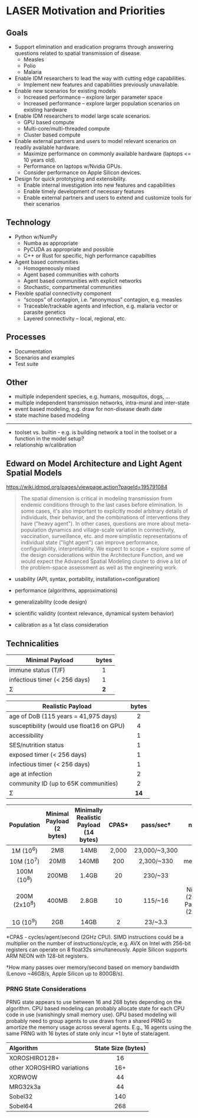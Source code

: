 # LASER Motivation and Priorities

## Goals

* Support elimination and eradication programs through answering questions related to spatial transmission of disease.
  * Measles
  * Polio
  * Malaria
* Enable IDM researchers to lead the way with cutting edge capabilities.
  * Implement new features and capabilities previously unavailable.
* Enable new scenarios for existing models
  * Increased performance – explore larger parameter space
  * Increased performance – explore larger population scenarios on existing hardware
* Enable IDM researchers to model large scale scenarios.
  * GPU based compute
  * Multi-core/multi-threaded compute
  * Cluster based compute
* Enable external partners and users to model relevant scenarios on readily available hardware.
  * Maximize performance on commonly available hardware (laptops <= 10 years old).
  * Performance on laptops w/Nvidia GPUs.
  * Consider performance on Apple Silicon devices.
* Design for quick prototyping and extensibility.
  * Enable internal investigation into new features and capabilities
  * Enable timely development of necessary features
  * Enable external partners and users to extend and customize tools for their scenarios

## Technology

* Python w/NumPy
  * Numba as appropriate
  * PyCUDA as appropriate and possible
  * C++ or Rust for specific, high performance capabilties
* Agent based communities
  * Homogeneously mixed
  * Agent based communities with cohorts
  * Agent based communities with explicit networks
  * Stochastic, compartmental communities
* Flexible spatial connectivity component
  * “scoops” of contagion, i.e. “anonymous” contagion, e.g. measles
  * Traceable/trackable agents and infection, e.g. malaria vector or parasite genetics
  * Layered connectivity – local, regional, etc.

## Processes

* Documentation
* Scenarios and examples
* Test suite

## Other

* multiple independent species, e.g. humans, mosquitos, dogs, ...
* multiple independent transmission networks, intra-mural and inter-state
* event based modeling, e.g. draw for non-disease death date
* state machine based modeling

----

* toolset vs. builtin - e.g. is building network a tool in the toolset or a function in the model setup?
* relationship w/calibration

## Edward on Model Architecture and Light Agent Spatial Models

https://wiki.idmod.org/pages/viewpage.action?pageId=195791084

> The spatial dimension is critical in modeling transmission from endemic conditions through to the last cases before elimination. In some cases, it's also important to explicitly model arbitrary details of individuals, their behavior, and the combinations of interventions they have ("heavy agent"). In other cases, questions are more about meta-population dynamics and village-scale variation in connectivity, vaccination, surveillance, etc. and more simplistic representations of individual state ("light agent") can improve performance, configurability, interpretability. We expect to scope + explore some of the design considerations within the Architecture Function, and we would expect the Advanced Spatial Modeling cluster to drive a lot of the problem-space assessment as well as the engineering work.

* usability (API, syntax, portability, installation+configuration)
* performance (algorithms, approximations)
* generalizability (code design)
* scientific validity (context relevance, dynamical system behavior)

* calibration as a 1st class consideration

## Technicalities

|Minimal Payload|bytes|
|---------------|:---:|
| immune status (T/F) | 1 |
| infectious timer (\< 256 days) | 1 |
| &Sigma; | **2** |

|Realistic Payload|bytes|
|-----------------|:---:|
| age of DoB (115 years = 41,975 days) | 2 |
| susceptibility (would use float16 on GPU) | 4 |
| accessibility | 1 |
| SES/nutrition status | 1 |
| exposed timer (\< 256 days) | 1 |
| infectious timer (\< 256 days) | 1 |
| age at infection | 2 |
| community ID (up to 65K communities) | 2 |
| &Sigma; | **14** |

|Population|Minimal Payload<br>(2 bytes)|Minimally Realistic<br>Payload (14 bytes)|CPAS*|pass/sec†|notes|
|:--------:|:---------------------:|:---------------:|:-:|:-:|:-:|
|1M  (10<sup>6</sup>)|2MB|14MB|2,000|23,000/~3,300||
|10M (10<sup>7</sup>)|20MB|140MB|200|2,300/~330|megacity|
|100M (10<sup>8</sup>)|200MB|1.4GB|20|230/~33||
|200M (2x10<sup>8</sup>)|400MB|2.8GB|10|115/~16|Nigeria (231M)<br>Pakistan (242M)|
|1G (10<sup>9</sup>)|2GB|14GB|2|23/~3.3||

*CPAS - cycles/agent/second (2GHz CPU). SIMD instructions could be a multiplier on the number of instructions/cycle, e.g. AVX on Intel with 256-bit registers can operate on 8 float32s simultaneously. Apple Silicon supports ARM NEON with 128-bit registers.

†How many passes over memory/second based on memory bandwidth (Lenovo ~46GB/s, Apple Silicon up to 800GB/s).

### PRNG State Considerations

PRNG state appears to use between 16 and 268 bytes depending on the algorithm. CPU based modeling can probably allocate state for each CPU code in use (vanishingly small memory use). GPU based modeling will probably need to group agents to use draws from a shared PRNG to amortize the memory usage across several agents. E.g., 16 agents using the same PRNG with 16 bytes of state only incur +1 byte of state/agent.

|Algorithm|State Size (bytes)|
|:--------|:----------------:|
|XOROSHIRO128+| 16 |
|other XOROSHIRO variations| 16+ |
|XORWOW| 44 |
|MRG32k3a| 44 |
|Sobel32| 140 |
|Sobel64| 268 |

